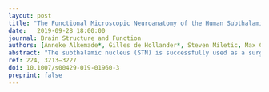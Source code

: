 ```yaml
---
layout: post
title: "The Functional Microscopic Neuroanatomy of the Human Subthalamic Nucleus"
date:   2019-09-28 18:00:00
journal: Brain Structure and Function
authors: [Anneke Alkemade*, Gilles de Hollander*, Steven Miletic, Max C Keuken, Rawien Balesar, Onno de Boer, Dick F Swaab, Birte U Forstmann]
abstract: "The subthalamic nucleus (STN) is successfully used as a surgical target for deep brain stimulation in the treatment of movement disorders. Interestingly, the internal structure of the STN is still incompletely understood. The objective of the present study was to investigate three-dimensional (3D) immunoreactivity patterns for 12 individual protein markers for GABA-ergic, serotonergic, dopaminergic as well as glutamatergic signaling. We analyzed the immunoreactivity using optical densities and created a 3D reconstruction of seven postmortem human STNs. Quantitative modeling of the reconstructed 3D immunoreactivity patterns revealed that the applied protein markers show a gradient distribution in the STN. These gradients were predominantly organized along the ventromedial to dorsolateral axis of the STN. The results are of particular interest in view of the theoretical underpinning for surgical targeting, which is based on a tripartite distribution of cognitive, limbic and motor function in the STN."
ref: 224, 3213–3227
doi: 10.1007/s00429-019-01960-3
preprint: false
---
```

